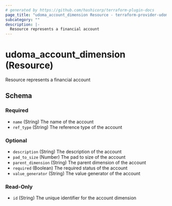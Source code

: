 ```yaml
---
# generated by https://github.com/hashicorp/terraform-plugin-docs
page_title: "udoma_account_dimension Resource - terraform-provider-udoma"
subcategory: ""
description: |-
  Resource represents a financial account
---
```


# udoma_account_dimension (Resource)

Resource represents a financial account



<!-- schema generated by tfplugindocs -->
## Schema

### Required

- `name` (String) The name of the account
- `ref_type` (String) The reference type of the account

### Optional

- `description` (String) The description of the account
- `pad_to_size` (Number) The pad to size of the account
- `parent_dimension` (String) The parent dimension of the account
- `required` (Boolean) The required status of the account
- `value_generator` (String) The value generator of the account

### Read-Only

- `id` (String) The unique identifier for the account dimension
